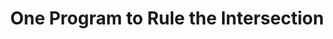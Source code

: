 ---
title: One Program to Rule the Intersection
authors: Reese Grimsley, Edward Andert, Ian C. McCormack, Eve Hu, Bob Iannucci
type: 
category: artifact
conf: CPS-IoT Week
in: "Student Design Competition: Networked Computing at the Edge"
year: 2020
month: November
dates: 15—20
video_link: https://www.youtube.com/watch?v=f5HHljXT6DY
---